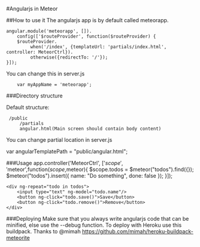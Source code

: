 #Angularjs in Meteor

##How to use it
The angularjs app is by default called meteorapp.

    angular.module('meteorapp', []).
        config(['$routeProvider', function($routeProvider) {
        $routeProvider.
             when('/index', {templateUrl: 'partials/index.html',   controller: MeteorCtrl}).
             otherwise({redirectTo: '/'});
    }]);

You can change this in server.js

        var myAppName = 'meteorapp';    


###Directory structure

Default structure:

     /public
         /partials
         angular.html(Main screen should contain body content)

You can change partial location in server.js

var angularTemplatePath = "public/angular.html";

###Usage
    app.controller('MeteorCtrl', ['$scope','$meteor',function($scope,$meteor){
      $scope.todos = $meteor("todos").find({});
    	$meteor("todos").insert({
    	    name: "Do something",
    	    done: false
    	});
    }]);

    <div ng-repeat="todo in todos">
        <input type="text" ng-model="todo.name"/>
        <button ng-click="todo.save()">Save</button>
        <button ng-click="todo.remove()">Remove</button>
    </div>

###Deploying
Make sure that you always write angularjs code that can be minified, else use the --debug function. To deploy with Heroku use this buildpack. Thanks to @mimah
https://github.com/mimah/heroku-buildpack-meteorite
